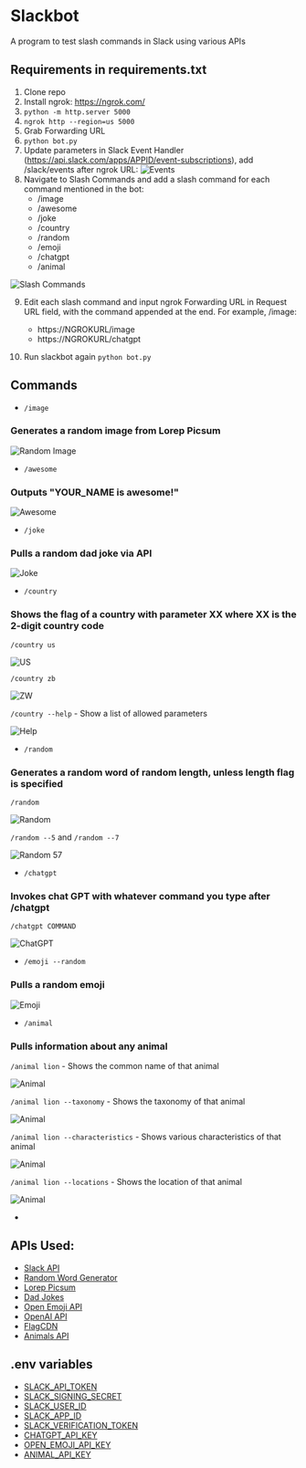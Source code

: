 # Slackbot
A program to test slash commands in Slack using various APIs

## Requirements in requirements.txt

1. Clone repo
2. Install ngrok: https://ngrok.com/
3. `python -m http.server 5000`
4. `ngrok http --region=us 5000`
5. Grab Forwarding URL
6. `python bot.py`
7. Update parameters in Slack Event Handler (https://api.slack.com/apps/APPID/event-subscriptions), add /slack/events after ngrok URL:
![Events](https://i.imgur.com/tvZ9MUJ.png)
8. Navigate to Slash Commands and add a slash command for each command mentioned in the bot:
   * /image
   * /awesome
   * /joke
   * /country
   * /random
   * /emoji
   * /chatgpt
   * /animal
   
![Slash Commands](https://i.imgur.com/4QoWD4L.png)

9. Edit each slash command and input ngrok Forwarding URL in Request URL field, with the command appended at the end. For example, /image:
    * https://NGROKURL/image
    * https://NGROKURL/chatgpt
  
10. Run slackbot again `python bot.py`


## Commands
* `/image`
### Generates a random image from Lorep Picsum
![Random Image](https://i.imgur.com/1qHmgoR.png)


* `/awesome`
### Outputs "YOUR_NAME is awesome!"
![Awesome](https://i.imgur.com/NqX7j6S.png)


* `/joke`

### Pulls a random dad joke via API

![Joke](https://i.imgur.com/XRgTmhQ.png)


* `/country`
### Shows the flag of a country with parameter XX where XX is the 2-digit country code
`/country us`

![US](https://i.imgur.com/w9oYC81.png)

`/country zb`

![ZW](https://i.imgur.com/vONHhvU.png)

`/country --help` - Show a list of allowed parameters

![Help](https://i.imgur.com/yR62UhV.png)


* `/random`

### Generates a random word of random length, unless length flag is specified

`/random`

![Random](https://i.imgur.com/RFev8lZ.png)

`/random --5` and `/random --7`

![Random 57](https://i.imgur.com/bakCxJW.png)


* `/chatgpt`

### Invokes chat GPT with whatever command you type after /chatgpt

`/chatgpt COMMAND`

![ChatGPT](https://i.imgur.com/BBmgwd8.png)



* `/emoji --random`

### Pulls a random emoji

![Emoji](https://i.imgur.com/VAw5rOU.png)


* `/animal`

### Pulls information about any animal

`/animal lion` - Shows the common name of that animal

![Animal](https://i.imgur.com/VYTXXoP.png)

`/animal lion --taxonomy` - Shows the taxonomy of that animal

![Animal](https://i.imgur.com/6GJNb1F.png)

`/animal lion --characteristics` - Shows various characteristics of that animal

![Animal](https://i.imgur.com/CskmL5n.png)

`/animal lion --locations` - Shows the location of that animal

![Animal](https://i.imgur.com/FYeI1fD.png)


* 
## APIs Used:
* [Slack API](https://api.slack.com/legacy/enabling-bot-users)
* [Random Word Generator](https://random-word-api.herokuapp.com/word)
* [Lorep Picsum](https://picsum.photos/)
* [Dad Jokes](https://icanhazdadjoke.com/)
* [Open Emoji API](https://emoji-api.com/)
* [OpenAI API](https://platform.openai.com/docs/api-reference)
* [FlagCDN](https://flagcdn.com/)
* [Animals API](https://api-ninjas.com/api/animals)

## .env variables
* [SLACK_API_TOKEN](https://api.slack.com/authentication/token-types)
* [SLACK_SIGNING_SECRET](https://api.slack.com/authentication/token-types)
* [SLACK_USER_ID](https://api.slack.com/authentication/token-types)
* [SLACK_APP_ID](https://api.slack.com/authentication/token-types)
* [SLACK_VERIFICATION_TOKEN](https://api.slack.com/authentication/token-types)
* [CHATGPT_API_KEY](https://platform.openai.com/api-keys)
* [OPEN_EMOJI_API_KEY](https://emoji-api.com/)
* [ANIMAL_API_KEY](https://api-ninjas.com/api/animals)
